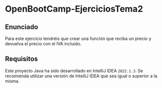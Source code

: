 # OpenBootCamp-EjerciciosTema2

## Enunciado
Para este ejercicio tendréis que crear una función que reciba un precio y devuelva el precio con el IVA incluido.
## Requisitos

Este proyecto Java ha sido desarrollado en IntelliJ IDEA `2022.1.3`.
Se recomienda utilizar una versión de IntelliJ IDEA que sea igual o superior a la misma.